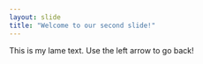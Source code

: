 ```yaml
---
layout: slide
title: "Welcome to our second slide!"
---
```

This is my lame text.
Use the left arrow to go back!
